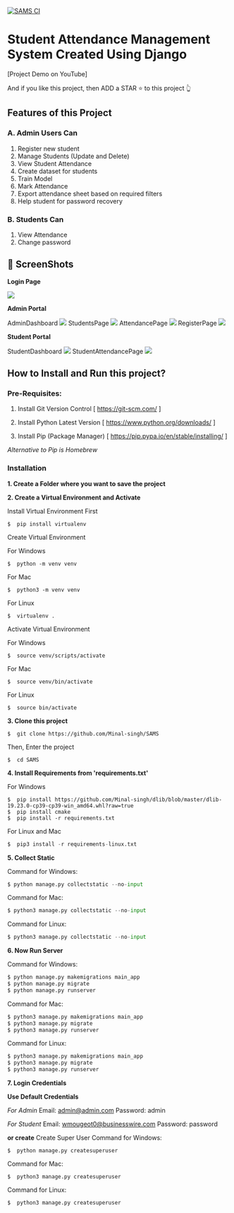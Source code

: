 [![SAMS CI](https://github.com/Minal-singh/SAMS/actions/workflows/SAMS.yml/badge.svg)](https://github.com/Minal-singh/SAMS/actions/workflows/SAMS.yml)

# Student Attendance Management System Created Using Django

[Project Demo on YouTube]

And if you like this project, then ADD a STAR ⭐️  to this project 👆

## Features of this Project

### A. Admin Users Can
1. Register new student
2. Manage Students (Update and Delete)
3. View Student Attendance
4. Create dataset for students
5. Train Model
6. Mark Attendance
7. Export attendance sheet based on required filters
8. Help student for password recovery

### B. Students Can
1. View Attendance
2. Change password


## 📸 ScreenShots

**Login Page**

<img src="Screenshots/LoginPage.jpg"/>

**Admin Portal**

AdminDashboard
<img src="Screenshots/AdminDashboard.jpg"/>
StudentsPage
<img src="Screenshots/StudentsPage.jpg"/>
AttendancePage
<img src="Screenshots/AttendancePage.jpg"/>
RegisterPage
<img src="Screenshots/RegisterPage.jpg"/>

**Student Portal**

StudentDashboard
<img src="Screenshots/StudentDashboard.jpg"/>
StudentAttendancePage
<img src="Screenshots/StudentAttendancePage.jpg"/>


## How to Install and Run this project?

### Pre-Requisites:
1. Install Git Version Control
[ https://git-scm.com/ ]

2. Install Python Latest Version
[ https://www.python.org/downloads/ ]

3. Install Pip (Package Manager)
[ https://pip.pypa.io/en/stable/installing/ ]

*Alternative to Pip is Homebrew*

### Installation
**1. Create a Folder where you want to save the project**

**2. Create a Virtual Environment and Activate**

Install Virtual Environment First
```
$  pip install virtualenv
```

Create Virtual Environment

For Windows
```
$  python -m venv venv
```
For Mac
```
$  python3 -m venv venv
```
For Linux
```
$  virtualenv .
```

Activate Virtual Environment

For Windows
```
$  source venv/scripts/activate
```

For Mac
```
$  source venv/bin/activate
```

For Linux
```
$  source bin/activate
```

**3. Clone this project**
```
$  git clone https://github.com/Minal-singh/SAMS
```

Then, Enter the project
```
$  cd SAMS
```

**4. Install Requirements from 'requirements.txt'**

For Windows
```
$  pip install https://github.com/Minal-singh/dlib/blob/master/dlib-19.23.0-cp39-cp39-win_amd64.whl?raw=true
$  pip install cmake
$  pip install -r requirements.txt
```
For Linux and Mac
```python
$  pip3 install -r requirements-linux.txt
```

**5. Collect Static**

Command for Windows:
```python
$ python manage.py collectstatic --no-input
```

Command for Mac:
```python
$ python3 manage.py collectstatic --no-input
```

Command for Linux:
```python
$ python3 manage.py collectstatic --no-input
```

**6. Now Run Server**

Command for Windows:
```python
$ python manage.py makemigrations main_app
$ python manage.py migrate
$ python manage.py runserver
```

Command for Mac:
```python
$ python3 manage.py makemigrations main_app
$ python3 manage.py migrate
$ python3 manage.py runserver
```

Command for Linux:
```python
$ python3 manage.py makemigrations main_app
$ python3 manage.py migrate
$ python3 manage.py runserver
```

**7. Login Credentials**

**Use Default Credentials**

*For Admin*
Email: admin@admin.com
Password: admin

*For Student*
Email: wmougeot0@businesswire.com
Password: password

**or create**
Create Super User
Command for Windows:
```
$  python manage.py createsuperuser
```

Command for Mac:
```
$  python3 manage.py createsuperuser
```

Command for Linux:
```
$  python3 manage.py createsuperuser
```
